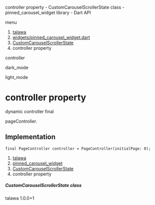 




controller property - CustomCarouselScrollerState class - pinned\_carousel\_widget library - Dart API







menu

1. [talawa](../../index.html)
2. [widgets/pinned\_carousel\_widget.dart](../../file-___home_harshil_Desktop_open-source_palisadoes_talawa_lib_widgets_pinned_carousel_widget/)
3. [CustomCarouselScrollerState](../../file-___home_harshil_Desktop_open-source_palisadoes_talawa_lib_widgets_pinned_carousel_widget/CustomCarouselScrollerState-class.html)
4. controller property

controller


dark\_mode

light\_mode




# controller property


dynamic
controller
final

pageController.


## Implementation

```
final PageController controller = PageController(initialPage: 0);
```

 


1. [talawa](../../index.html)
2. [pinned\_carousel\_widget](../../file-___home_harshil_Desktop_open-source_palisadoes_talawa_lib_widgets_pinned_carousel_widget/)
3. [CustomCarouselScrollerState](../../file-___home_harshil_Desktop_open-source_palisadoes_talawa_lib_widgets_pinned_carousel_widget/CustomCarouselScrollerState-class.html)
4. controller property

##### CustomCarouselScrollerState class





talawa
1.0.0+1






